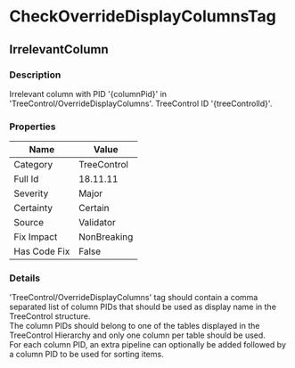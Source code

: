 ﻿---  
uid: Validator_18_11_11  
---

# CheckOverrideDisplayColumnsTag

## IrrelevantColumn

### Description

Irrelevant column with PID '{columnPid}' in 'TreeControl\/OverrideDisplayColumns'. TreeControl ID '{treeControlId}'.

### Properties

| Name         | Value       |
| ------------ | ----------- |
| Category     | TreeControl |
| Full Id      | 18.11.11    |
| Severity     | Major       |
| Certainty    | Certain     |
| Source       | Validator   |
| Fix Impact   | NonBreaking |
| Has Code Fix | False       |

### Details

'TreeControl\/OverrideDisplayColumns' tag should contain a comma separated list of column PIDs that should be used as display name in the TreeControl structure.  
The column PIDs should belong to one of the tables displayed in the TreeControl Hierarchy and only one column per table should be used.  
For each column PID, an extra pipeline can optionally be added followed by a column PID to be used for sorting items.
